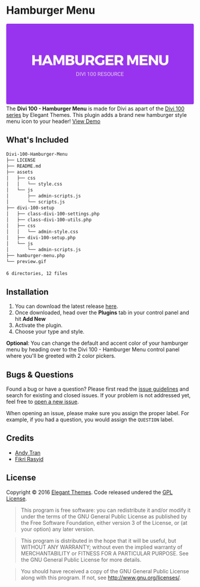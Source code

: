 # Hamburger Menu
![Hamburger Menu](preview.jpg)
The **Divi 100 - Hamburger Menu** is made for Divi as apart of the [Divi 100 series](www.elegantthemes.com/blog/theme-sneak-peeks/the-divi-100-marathon-and-the-countdown-to-divi-3-0) by Elegant Themes. This plugin adds a brand new hamburger style menu icon to your header!
[View Demo](http://codepen.io/collection/AWQwoK/)

## What's Included
```
Divi-100-Hamburger-Menu
├── LICENSE
├── README.md
├── assets
│   ├── css
│   │   └── style.css
│   └── js
│       ├── admin-scripts.js
│       └── scripts.js
├── divi-100-setup
│   ├── class-divi-100-settings.php
│   ├── class-divi-100-utils.php
│   ├── css
│   │   └── admin-style.css
│   ├── divi-100-setup.php
│   └── js
│       └── admin-scripts.js
├── hamburger-menu.php
└── preview.gif

6 directories, 12 files
```

## Installation
1. You can download the latest release [here](https://github.com/andyhqtran/Divi-100-Hamburger-Menu/releases).
2. Once downloaded, head over the **Plugins** tab in your control panel and hit **Add New**
3. Activate the plugin.
4. Choose your type and style.

**Optional**: You can change the default and accent color of your hamburger menu by heading over to the Divi 100 - Hamburger Menu control panel where you'll be greeted with 2 color pickers.

## Bugs &amp; Questions
Found a bug or have a question? Please first read the [issue guidelines](https://github.com/andyhqtran/divi-100-hamburger-menu/blob/master/.github/ISSUE_TEMPLATE.md) and search for existing and closed issues. If your problem is not addressed yet, feel free to [open a new issue](https://github.com/andyhqtran/divi-100-hamburger-menu/issues).

When opening an issue, please make sure you assign the proper label. For example, if you had a question, you would assign the `QUESTION` label.

## Credits
- [Andy Tran](https://github.com/andyhqtran)
- [Fikri Rasyid](https://github.com/fikrirasyid)

## License
Copyright © 2016 [Elegant Themes](http://elegantthemes.com). Code released undered the [GPL License](https://github.com/andyhqtran/divi-100-hamburger-menu/blob/master/LICENSE).

>    This program is free software: you can redistribute it and/or modify
>    it under the terms of the GNU General Public License as published by
>    the Free Software Foundation, either version 3 of the License, or
>    (at your option) any later version.

>    This program is distributed in the hope that it will be useful,
>    but WITHOUT ANY WARRANTY; without even the implied warranty of
>    MERCHANTABILITY or FITNESS FOR A PARTICULAR PURPOSE.  See the
>    GNU General Public License for more details.

>    You should have received a copy of the GNU General Public License
>    along with this program.  If not, see <http://www.gnu.org/licenses/>.